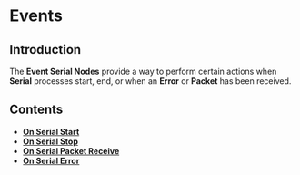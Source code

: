 # Events

## Introduction

The **Event Serial Nodes** provide a way to perform certain actions when **Serial** processes start, end, or when an **Error** or **Packet** has been received.

## Contents

* [**On Serial Start**](onserialstart.md)
* [**On Serial Stop**](onserialstop.md)
* [**On Serial Packet Receive**](onserialpacketreceive.md)
* [**On Serial Error**](onserialerror.md)